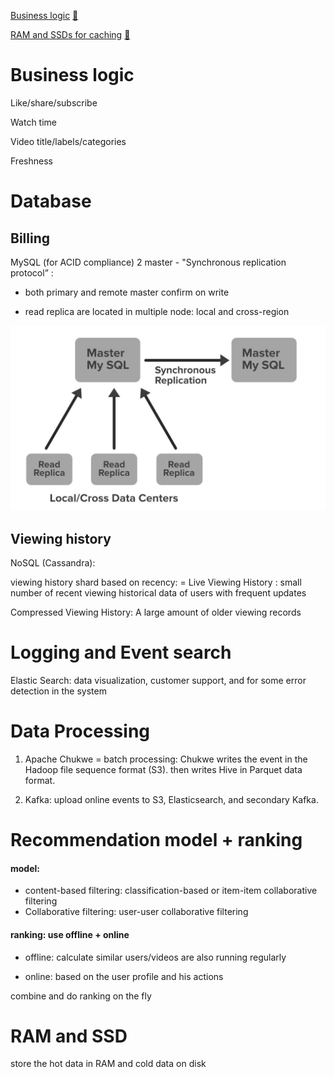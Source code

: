 [Business logic](https://www.geeksforgeeks.org/system-design-netflix-a-complete-architecture/) [🔗](#business-logic)

[RAM and SSDs for caching](https://netflixtechblog.com/evolution-of-application-data-caching-from-ram-to-ssd-a33d6fa7a690) [🔗](#ram-and-ssd)

# Business logic

Like/share/subscribe 

Watch time

Video title/labels/categories

Freshness

#  Database
## Billing

MySQL (for ACID compliance)
2 master - "Synchronous replication protocol” : 
- both primary and remote master confirm on write

- read replica are located in multiple node: local and cross-region

![png](../pics/netflix-2master-SQL.jpg)


## Viewing history

NoSQL (Cassandra):

viewing history
shard based on recency:
= Live Viewing History : small number of recent viewing historical data of users with frequent updates


Compressed Viewing History: A large amount of older viewing records


# Logging and Event search
Elastic Search: data visualization, customer support, and for some error detection in the system

# Data Processing 
1) Apache Chukwe = batch processing: Chukwe writes the event in the Hadoop file sequence format (S3).  then writes Hive in Parquet data format. 

2) Kafka: upload online events to S3, Elasticsearch, and secondary Kafka. 


# Recommendation model + ranking
#### model:
- content-based filtering:  classification-based or item-item collaborative filtering
- Collaborative filtering: user-user collaborative filtering

#### ranking: use offline + online 
- offline:  calculate similar users/videos are also running regularly 

- online: based on the user profile and his actions

combine and do ranking on the fly

# RAM and SSD
store the hot data in RAM and cold data on disk